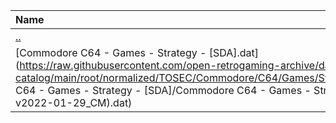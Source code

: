 |Name|Size|
|:---|---:|
|[..](../index.html)|DIR|
|[Commodore C64 - Games - Strategy - [SDA].dat](https://raw.githubusercontent.com/open-retrogaming-archive/dat-catalog/main/root/normalized/TOSEC/Commodore/C64/Games/Strategy/[SDA]/Commodore C64 - Games - Strategy - [SDA]/Commodore C64 - Games - Strategy - [SDA] (TOSEC-v2022-01-29_CM).dat)|2161|
